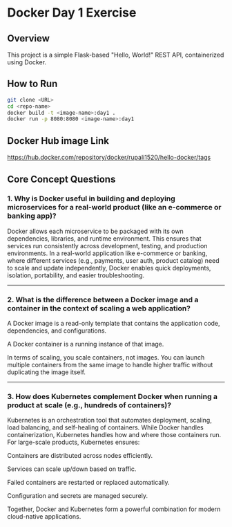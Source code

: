 # Docker Day 1 Exercise 

## Overview
This project is a simple Flask-based "Hello, World!" REST API, containerized using Docker.

## How to Run

```bash
git clone <URL>
cd <repo-name>
docker build -t <image-name>:day1 .
docker run -p 8080:8080 <image-name>:day1
```

## Docker Hub image Link
https://hub.docker.com/repository/docker/rupali1520/hello-docker/tags


## Core Concept Questions

### 1. Why is Docker useful in building and deploying microservices for a real-world product (like an e-commerce or banking app)?

Docker allows each microservice to be packaged with its own dependencies, libraries, and runtime environment. This ensures that services run consistently across development, testing, and production environments. In a real-world application like e-commerce or banking, where different services (e.g., payments, user auth, product catalog) need to scale and update independently, Docker enables quick deployments, isolation, portability, and easier troubleshooting.

---

### 2. What is the difference between a Docker image and a container in the context of scaling a web application?

A Docker image is a read-only template that contains the application code, dependencies, and configurations.

A Docker container is a running instance of that image.

In terms of scaling, you scale containers, not images. You can launch multiple containers from the same image to handle higher traffic without duplicating the image itself. 

---

### 3. How does Kubernetes complement Docker when running a product at scale (e.g., hundreds of containers)?

Kubernetes is an orchestration tool that automates deployment, scaling, load balancing, and self-healing of containers. While Docker handles containerization, Kubernetes handles how and where those containers run. For large-scale products, Kubernetes ensures:

Containers are distributed across nodes efficiently.

Services can scale up/down based on traffic.

Failed containers are restarted or replaced automatically.

Configuration and secrets are managed securely.

Together, Docker and Kubernetes form a powerful combination for modern cloud-native applications.



